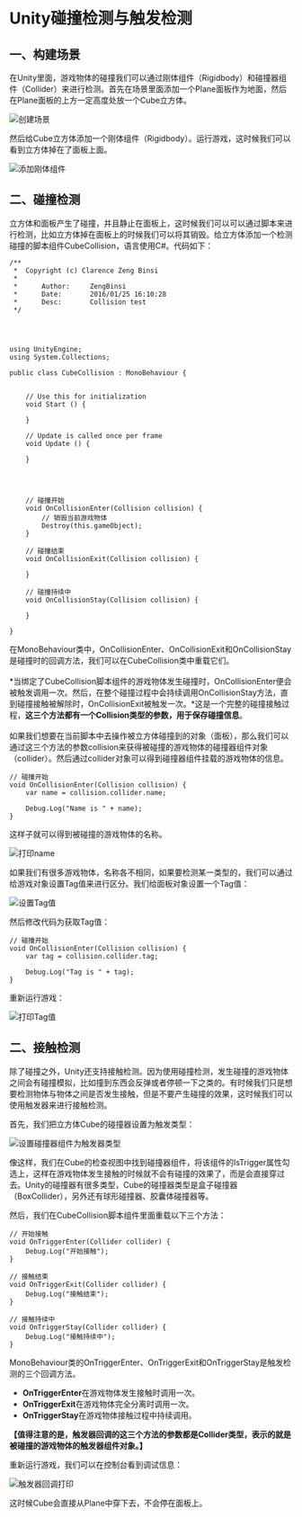 # Unity碰撞检测与触发检测

## 一、构建场景

在Unity里面，游戏物体的碰撞我们可以通过刚体组件（Rigidbody）和碰撞器组件（Collider）来进行检测。首先在场景里面添加一个Plane面板作为地面，然后在Plane面板的上方一定高度处放一个Cube立方体。

![创建场景](res/01.jpg)

然后给Cube立方体添加一个刚体组件（Rigidbody）。运行游戏，这时候我们可以看到立方体掉在了面板上面。

![添加刚体组件](res/02.jpg)

## 二、碰撞检测

立方体和面板产生了碰撞，并且静止在面板上，这时候我们可以可以通过脚本来进行检测，比如立方体掉在面板上的时候我们可以将其销毁。给立方体添加一个检测碰撞的脚本组件CubeCollision，语言使用C#。代码如下：

	/**
	 *  Copyright (c) Clarence Zeng Binsi
	 * 
	 *      Author:     ZengBinsi
	 *      Date:       2016/01/25 16:10:28
	 *      Desc:       Collision test
	 */




	using UnityEngine;
	using System.Collections;

	public class CubeCollision : MonoBehaviour {


	    // Use this for initialization
	    void Start () {

	    }

	    // Update is called once per frame
	    void Update () {

	    }




	    // 碰撞开始
	    void OnCollisionEnter(Collision collision) {
	        // 销毁当前游戏物体
	        Destroy(this.gameObject);
	    }

	    // 碰撞结束
	    void OnCollisionExit(Collision collision) {

	    }

	    // 碰撞持续中
	    void OnCollisionStay(Collision collision) {

	    }

	}
	
在MonoBehaviour类中，OnCollisionEnter、OnCollisionExit和OnCollisionStay是碰撞时的回调方法，我们可以在CubeCollision类中重载它们。
</br>
</br>
*当绑定了CubeCollision脚本组件的游戏物体发生碰撞时，OnCollisionEnter便会被触发调用一次。然后，在整个碰撞过程中会持续调用OnCollisionStay方法，直到碰撞接触被解除时，OnCollisionExit被触发一次。*这是一个完整的碰撞接触过程，**这三个方法都有一个Collision类型的参数，用于保存碰撞信息**。
</br>
</br>
如果我们想要在当前脚本中去操作被立方体碰撞到的对象（面板），那么我们可以通过这三个方法的参数collision来获得被碰撞的游戏物体的碰撞器组件对象（collider）。然后通过collider对象可以得到碰撞器组件挂载的游戏物体的信息。

	// 碰撞开始
    void OnCollisionEnter(Collision collision) {
        var name = collision.collider.name;

        Debug.Log("Name is " + name);
    }
    
这样子就可以得到被碰撞的游戏物体的名称。

![打印name](res/03.jpg)

如果我们有很多游戏物体，名称各不相同，如果要检测某一类型的，我们可以通过给游戏对象设置Tag值来进行区分。我们给面板对象设置一个Tag值： 

![设置Tag值](res/04.jpg)

然后修改代码为获取Tag值：

	// 碰撞开始
    void OnCollisionEnter(Collision collision) {
        var tag = collision.collider.tag;

        Debug.Log("Tag is " + tag);
    }
    
重新运行游戏：

![打印Tag值](res/05.jpg)

## 二、接触检测

除了碰撞之外，Unity还支持接触检测。因为使用碰撞检测，发生碰撞的游戏物体之间会有碰撞模拟，比如撞到东西会反弹或者停顿一下之类的。有时候我们只是想要检测物体与物体之间是否发生接触，但是不要产生碰撞的效果，这时候我们可以使用触发器来进行接触检测。 

首先，我们把立方体Cube的碰撞器设置为触发类型：

![设置碰撞器组件为触发器类型](res/06.jpg)

像这样，我们在Cube的检查视图中找到碰撞器组件，将该组件的IsTrigger属性勾选上，这样在游戏物体发生接触的时候就不会有碰撞的效果了，而是会直接穿过去。Unity的碰撞器有很多类型，Cube的碰撞器类型是盒子碰撞器（BoxCollider），另外还有球形碰撞器、胶囊体碰撞器等。

然后，我们在CubeCollision脚本组件里面重载以下三个方法：
	
	// 开始接触
    void OnTriggerEnter(Collider collider) {
        Debug.Log("开始接触");
    }

    // 接触结束
    void OnTriggerExit(Collider collider) {
        Debug.Log("接触结束");
    }

    // 接触持续中
    void OnTriggerStay(Collider collider) {
        Debug.Log("接触持续中");
    }
    
MonoBehaviour类的OnTriggerEnter、OnTriggerExit和OnTriggerStay是触发检测的三个回调方法。

* **OnTriggerEnter**在游戏物体发生接触时调用一次。
* **OnTriggerExit**在游戏物体完全分离时调用一次。
* **OnTriggerStay**在游戏物体接触过程中持续调用。

**【值得注意的是，触发器回调的这三个方法的参数都是Collider类型，表示的就是被碰撞的游戏物体的触发器组件对象。】**

重新运行游戏，我们可以在控制台看到调试信息： 

![触发器回调打印](res/07.jpg)

这时候Cube会直接从Plane中穿下去，不会停在面板上。